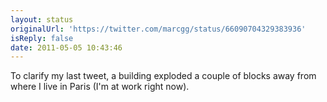 ```yaml
---
layout: status
originalUrl: 'https://twitter.com/marcgg/status/66090704329383936'
isReply: false
date: 2011-05-05 10:43:46
---
```


To clarify my last tweet, a building exploded a couple of blocks away from where I live in Paris (I'm at work right now).
